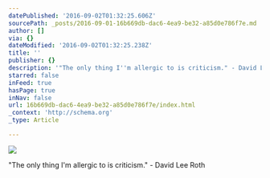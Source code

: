 ```yaml
---
datePublished: '2016-09-02T01:32:25.606Z'
sourcePath: _posts/2016-09-01-16b669db-dac6-4ea9-be32-a85d0e786f7e.md
author: []
via: {}
dateModified: '2016-09-02T01:32:25.238Z'
title: ''
publisher: {}
description: '"The only thing I''m allergic to is criticism." - David Lee Roth'
starred: false
inFeed: true
hasPage: true
inNav: false
url: 16b669db-dac6-4ea9-be32-a85d0e786f7e/index.html
_context: 'http://schema.org'
_type: Article

---
```

![](https://the-grid-user-content.s3-us-west-2.amazonaws.com/422f4c1a-a80d-4e55-a414-96f9ed1ce9b2.jpg)

"The only thing I'm allergic to is criticism." - David Lee Roth